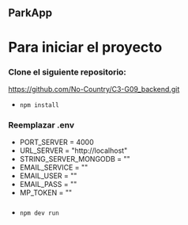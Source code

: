 ## ParkApp

# Para iniciar el proyecto

### Clone el siguiente repositorio:

https://github.com/No-Country/C3-G09_backend.git

- `npm install`

### Reemplazar .env

- PORT_SERVER = 4000
- URL_SERVER = "http://localhost"
- STRING_SERVER_MONGODB = ""
- EMAIL_SERVICE = ""
- EMAIL_USER = ""
- EMAIL_PASS = ""
- MP_TOKEN = ""

###

- `npm dev run`
